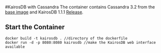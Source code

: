 #KairosDB with Cassandra
The container contains Cassandra 3.2 from the [base image](https://hub.docker.com/_/cassandra/) and KairosDB 1.1.1 [Release](https://github.com/kairosdb/kairosdb/releases/tag/v1.1.1).

## Start the Container
```
docker build -t kairosdb . //directory of the dockerfile
docker run -d -p 8080:8080 kairosdb //make the KairosDB web interface available
```

